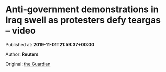 
# Anti-government demonstrations in Iraq swell as protesters defy teargas – video

Published at: **2019-11-01T21:59:37+00:00**

Author: **Reuters**

Original: [the Guardian](https://www.theguardian.com/world/video/2019/nov/01/anti-government-demonstrations-in-iraq-swell-as-protesters-defy-teargas-video)


